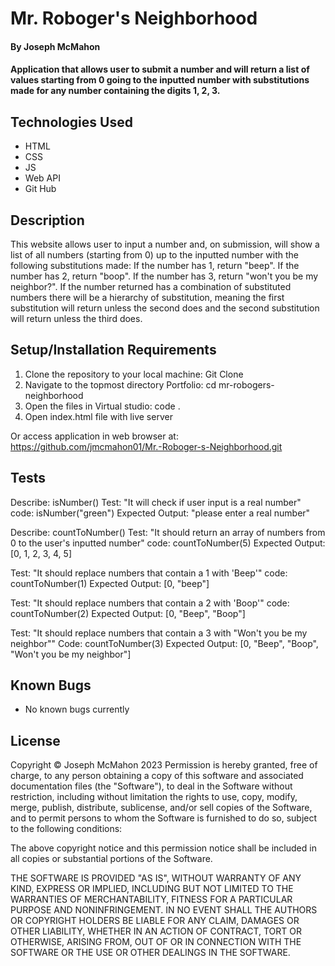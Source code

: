 # Mr. Roboger's Neighborhood

#### By Joseph McMahon

#### Application that allows user to submit a number and will return a list of values starting from 0 going to the inputted number with substitutions made for any number containing the digits 1, 2, 3. 

## Technologies Used

* HTML
* CSS
* JS
* Web API
* Git Hub


## Description

This website allows user to input a number and, on submission, will show a list of all numbers (starting from 0) up to the inputted number with the following substitutions made: If the number has 1, return "beep". If the number has 2, return "boop". If the number has 3, return "won't you be my neighbor?". If the number returned has a combination of substituted numbers there will be a hierarchy of substitution, meaning the first substitution will return unless the second does and the second substitution will return unless the third does. 

## Setup/Installation Requirements

1. Clone the repository to your local machine: 
Git Clone
2. Navigate to the topmost directory Portfolio:
cd mr-robogers-neighborhood
3. Open the files in Virtual studio:
code .
4. Open index.html file with live server

Or access application in web browser at: 
https://github.com/jmcmahon01/Mr.-Roboger-s-Neighborhood.git

## Tests
Describe: isNumber()
Test: "It will check if user input is a real number"
code: isNumber("green")
Expected Output: "please enter a real number"

Describe: countToNumber()
Test: "It should return an array of numbers from 0 to the user's inputted number"
code: countToNumber(5)
Expected Output: [0, 1, 2, 3, 4, 5] 

Test: "It should replace numbers that contain a 1 with 'Beep'"
code: countToNumber(1)
Expected Output: [0, "beep"] 

Test: "It should replace numbers that contain a 2 with 'Boop'"
code: countToNumber(2)
Expected Output: [0, "Beep", "Boop"]

Test: "It should replace numbers that contain a 3 with "Won't you be my neighbor""
Code: countToNumber(3)
Expected Output: [0, "Beep", "Boop", "Won't you be my neighbor"]










## Known Bugs

* No known bugs currently


## License
Copyright © Joseph McMahon 2023
Permission is hereby granted, free of charge, to any person obtaining a copy
of this software and associated documentation files (the "Software"), to deal
in the Software without restriction, including without limitation the rights
to use, copy, modify, merge, publish, distribute, sublicense, and/or sell
copies of the Software, and to permit persons to whom the Software is
furnished to do so, subject to the following conditions:

The above copyright notice and this permission notice shall be included in all
copies or substantial portions of the Software.

THE SOFTWARE IS PROVIDED "AS IS", WITHOUT WARRANTY OF ANY KIND, EXPRESS OR
IMPLIED, INCLUDING BUT NOT LIMITED TO THE WARRANTIES OF MERCHANTABILITY,
FITNESS FOR A PARTICULAR PURPOSE AND NONINFRINGEMENT. IN NO EVENT SHALL THE
AUTHORS OR COPYRIGHT HOLDERS BE LIABLE FOR ANY CLAIM, DAMAGES OR OTHER
LIABILITY, WHETHER IN AN ACTION OF CONTRACT, TORT OR OTHERWISE, ARISING FROM,
OUT OF OR IN CONNECTION WITH THE SOFTWARE OR THE USE OR OTHER DEALINGS IN THE
SOFTWARE.

